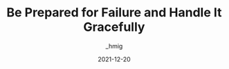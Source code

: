 ---
author: _hmig
date: 2021-12-20
permalink: false
publisher: css
tags:
  - javascript
  - graceful-degradation
target_url: https://css-tricks.com/be-prepared-for-failure-and-handle-it-gracefully/
title: Be Prepared for Failure and Handle It Gracefully
---